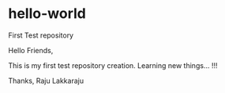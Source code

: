# hello-world
First Test repository

Hello Friends,

This is my first test repository creation. Learning new things... !!!

Thanks,
Raju Lakkaraju
